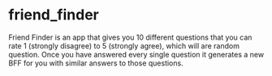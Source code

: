 # friend_finder

Friend Finder is an app that gives you 10 different questions that you can rate 1 (strongly disagree) to 5 (strongly agree), which will are random question. Once you have answered every single question it generates a new BFF for you with similar answers to those questions.